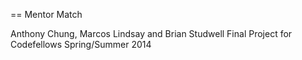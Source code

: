 == Mentor Match

Anthony Chung, Marcos Lindsay and Brian Studwell Final Project for Codefellows Spring/Summer 2014